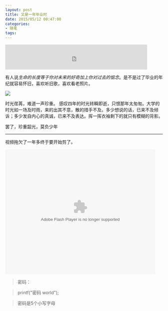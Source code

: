 ```yaml
---
layout: post
title: 又是一年毕业时
date: 2015/05/12 00:47:00
categories: 
- 随笔
tags: 
---
```


<iframe frameborder="no" border="0" marginwidth="0" marginheight="0" width=90% height=80 src="http://music.163.com/outchain/player?type=2&id=109734&auto=0&height=66"></iframe>

有人说*生命的长度等于你对未来的好奇加上你对过去的惦念*。是不是过了毕业的年纪就容易怀旧，喜欢听旧歌，喜欢看老照片。

![](http://pics.naaln.com/blog/2019-01-14-061122.jpg)

时光荏苒，难道一声珍重。 感叹四年的时光转瞬即逝，只恨那年太匆匆。大学的时光如一场及时雨，来的出其不意，散的措手不及。多少想说的话，已来不及倾诉；多少发自内心的真诚，已来不及表达。挥一挥衣袖剩下的就只有模糊的背影。

罢了，珍重韶光，莫负少年

---

视频拖欠了一年多终于要开始剪了。

<embed src="http://player.youku.com/player.php/sid/XOTUzOTEzODU2/v.swf" allowFullScreen="true" quality="high" width="480" height="400" align="middle" allowScriptAccess="always" type="application/x-shockwave-flash"></embed>

> 密码： 

> printf("密码 world"); 

> 密码是5个小写字母

